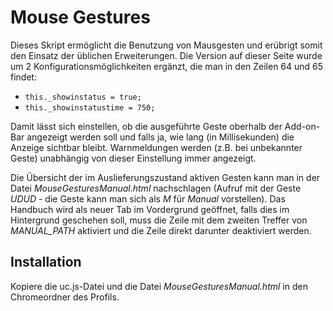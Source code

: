 # Mouse Gestures
Dieses Skript ermöglicht die Benutzung von Mausgesten und erübrigt somit den Einsatz der üblichen Erweiterungen. Die Version auf dieser 
Seite wurde um 2 Konfigurationsmöglichkeiten ergänzt, die man in den Zeilen 64 und 65 findet:

- `this._showinstatus = true;`
- `this._showinstatustime = 750;`

Damit lässt sich  einstellen, ob die ausgeführte Geste oberhalb der Add-on-Bar angezeigt werden soll und falls ja, wie 
lang (in Millisekunden) die Anzeige sichtbar bleibt. Warnmeldungen werden (z.B. bei unbekannter Geste) unabhängig von dieser Einstellung immer 
angezeigt.

Die Übersicht der im Auslieferungszustand aktiven Gesten kann man in der Datei *MouseGesturesManual.html* nachschlagen (Aufruf mit der Geste 
*UDUD* - die Geste kann man sich als *M* für *Manual* vorstellen). Das Handbuch wird als neuer Tab im Vordergrund geöffnet, falls dies im 
Hintergrund geschehen soll, muss die Zeile mit dem zweiten Treffer von *MANUAL_PATH* aktiviert und die Zeile direkt darunter deaktiviert werden.

## Installation
Kopiere die uc.js-Datei und die Datei *MouseGesturesManual.html* in den Chromeordner des Profils.